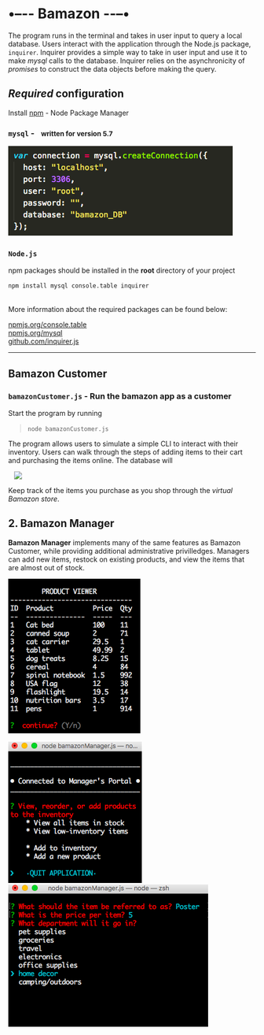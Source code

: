 # **•–-- Bamazon --–•**
 The program runs in the terminal and takes in user input to query a local database. Users interact with the application through the Node.js package, `inquirer`. Inquirer provides a simple way to take in user input and use it to make *_mysql_* calls to the database. Inquirer relies on the asynchronicity of *_promises_* to construct the data objects before making the query. 

## *Required* configuration 
 
  Install   [npm](https://docs.npmjs.com/misc/developers) - Node Package Manager

  ### `mysql`  -<small style="margin-left:10px"> written for **version 5.7**</small>
    
  ![connect to local server](assets/connecting.png)

  ### `Node.js` 
  npm packages should be installed in the <strong>root</strong> directory of your project

   ```bash
   npm install mysql console.table inquirer
   ``` 

   <br>
More information about the required packages can be found below:

  [npmjs.org/console.table](https://www.npmjs.com/package/console.table)<br>
  [npmjs.org/mysql](https://www.npmjs.com/package/mysql)<br>
  [github.com/inquirer.js](https://github.com/SBoudrias/Inquirer.js)


-----

## Bamazon Customer
### **`bamazonCustomer.js`** - Run the bamazon app as a customer 

Start the program by running 
>  `node bamazonCustomer.js`

The program allows users to simulate a simple CLI to interact with their inventory. Users can walk through the steps of adding items to their cart and purchasing the items online. The database will 

<img src="https://i.imgur.com/FgvNRin.gif" width="480px" style="display:block;margin: 0 auto">

Keep track of the items you purchase as you shop through the _virtual Bamazon store_. 

## 2. Bamazon Manager

**Bamazon Manager** implements many of the same features as Bamazon Customer, while providing additional administrative privilledges. Managers can add new items, restock on existing products, and view the items that are almost out of stock. 

![Bamazon items](assets/Bamazon-items.png) 

 ![Bamazon Manager](assets/Bamazon.png)   ![Bamazon add](assets/Bamazon-add.png) 